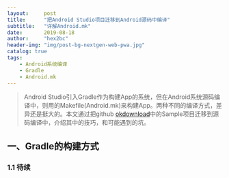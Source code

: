 ```yaml
---
layout:     post
title:      "把Android Studio项目迁移到Android源码中编译"
subtitle:   "详解Android.mk"
date:       2019-08-18 
author:     "hex2bc"
header-img: "img/post-bg-nextgen-web-pwa.jpg"
catalog: true
tags:
    - Android系统编译
    - Gradle
    - Android.mk
---  
```


>Android Studio引入Gradle作为构建App的系统，但在Android系统源码编译中，则用的Makefile(Android.mk)来构建App。两种不同的编译方式，差异还是挺大的。本文通过把github [okdownload](https://github.com/lingochamp/okdownload)中的Sample项目迁移到源码编译中，介绍其中的技巧，和可能遇到的坑。


## 一、Gradle的构建方式
### 1.1 待续

